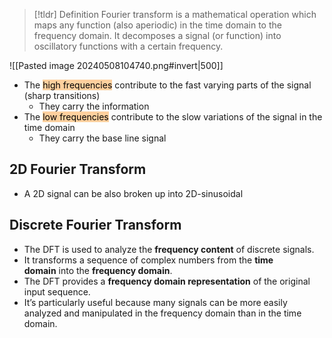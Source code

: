 > [!tldr] Definition
> Fourier transform is a mathematical operation which maps any function (also aperiodic) in the time domain to the frequency domain.
> It decomposes a signal (or function) into oscillatory functions with a certain frequency.

![[Pasted image 20240508104740.png#invert|500]]
- The <mark style="background: #FFB86CA6;">high frequencies</mark> contribute to the fast varying parts of the signal (sharp transitions)
	- They carry the information
- The <mark style="background: #FFB86CA6;">low frequencies</mark> contribute to the slow variations of the signal in the time domain
	- They carry the base line signal

## 2D Fourier Transform
- A 2D signal can be also broken up into 2D-sinusoidal
## Discrete Fourier Transform
- The DFT is used to analyze the **frequency content** of discrete signals.
- It transforms a sequence of complex numbers from the **time domain** into the **frequency domain**.
- The DFT provides a **frequency domain representation** of the original input sequence.
- It’s particularly useful because many signals can be more easily analyzed and manipulated in the frequency domain than in the time domain.